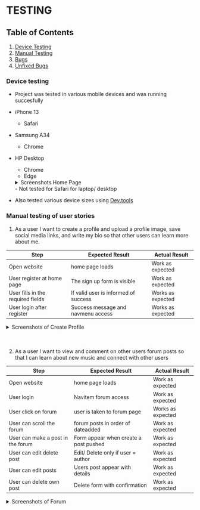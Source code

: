 # TESTING

## Table of Contents

1. [Device Testing](#device-testing)
2. [Manual Testing](#manual-testing-of-user-stories)
3. [Bugs](#bugs)
4. [Unfixed Bugs](#unfixed-bugs)

### Device testing

- Project was tested in various mobile devices and was running succesfully
- iPhone 13
    - Safari
- Samsung A34
    - Chrome
- HP Desktop
    - Chrome
    - Edge
    <details><summary>Screenshots Home Page</summary>
  <img src="TESTING/screenshots/home_page_chrome.jpg">
    
  </details>
    - Not tested for Safari for laptop/ desktop
  </details>
- Also tested various device sizes using [Dev.tools](https://developer.chrome.com/docs/devtools/)

### Manual testing of user stories

1. As a user I want to create a profile and upload a profile image, save social media links, and write my bio so that other users can learn more about me.

| **Step**                            | **Expected Result**                       | **Actual Result** |
| ----------------------------------- | ----------------------------------------- | ----------------- |
| Open website                        | home page loads                           | Work as expected  |
| User register at home page          | The sign up form is visible               | Work as expected  |
| User fills in the required fields   | If valid user is informed of success      | Works as expected |
| User login after register           | Success message and navmenu access        | Works as expected |


<details><summary>Screenshots of Create Profile</summary>
<img src="TESTING/screenshots/register.jpg" >
<img src="TESTING/screenshots/signup_form.jpg" >
<img src="TESTING/screenshots/after_register_success.jpg" >
<img src="TESTING/screenshots/after_login.jpg" >
</details>
<br>
<br>


2. As a user I want to view and comment on other users forum posts so that I can learn about new music and connect with other users

| **Step**                                | **Expected Result**                     | **Actual Result** |
| --------------------------------------- | --------------------------------------- | ----------------- |
| Open website                            | home page loads                         | Work as expected  |
| User login                              | Navitem forum access                    | Work as expected  |
| User click on forum                     | user is taken to forum page             | Works as expected |
| User can scroll the forum               | forum posts in order of dateadded       | Work as expected  |
| User can make a post in the forum       | Form appear when create a post pushed   | Work as expected  |
| User can edit delete post               | Edit/ Delete only if user = author      | Work as expected  |
| User can edit posts                     | Users post appear with details          | Work as expected  |
| User can delete own post                | Delete form with confirmation           | Work as expected  |

 <details><summary>Screenshots of Forum</summary>
<img src="TESTING/screenshots/home_page_chrome.jpg" >
<img src="TESTING/screenshots/after_login_success.jpg" >
<img src="TESTING/screenshots/forum_view.jpg" >
<img src="TESTING/screenshots/forum_scroll.jpg" >
<img src="TESTING/screenshots/forum_scroll.jpg" >
<img src="TESTING/screenshots/user_forum_author.jpg" >
<img src="TESTING/screenshots/user_edit_forum.jpg" >
<img src="TESTING/screenshots/delete_post.jpg" >


3. As a user I can share links, images, text, smileys in the forum so that other users can view, comment and them

| **Step**                                | **Expected Result**                     | **Actual Result** |
| --------------------------------------- | --------------------------------------- | ----------------- |
| Open website                            | home page loads                         | Work as expected  |
| User login                              | Navitem forum access                    | Work as expected  |
| User click on forum                     | user is taken to forum page             | Works as expected |
| User click on create post               | create post form appear                 | Work as expected  |
| User can style post with ckeditor       | Ckeditor available in form              | Work as expected  |
| User push submit                        | Create new post by the user as author   | Work as expected  |
